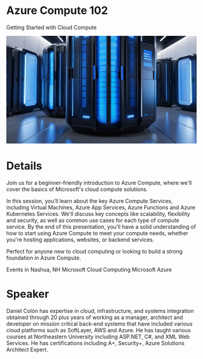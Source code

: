 # Azure Compute 102
Getting Started with Cloud Compute

![alt text](https://raw.githubusercontent.com/danielecolon/NashuaCloud.NETUserGroup-Azure-Arc-Sentinel/refs/heads/master/CloudStorage.png)

# Details
Join us for a beginner-friendly introduction to Azure Compute, where we'll cover the basics of Microsoft's cloud compute solutions.

In this session, you'll learn about the key Azure Compute Services, including Virtual Machines, Azure App Services, Azure Functions and Azure Kubernetes Services. We'll discuss key concepts like scalability, flexibility and security, as well as common use cases for each type of compute service. By the end of this presentation, you'll have a solid understanding of how to start using Azure Compute to meet your compute needs, whether you're hosting applications, websites, or backend services.

Perfect for anyone new to cloud computing or looking to build a strong foundation in Azure Compute.

Events in Nashua, NH
Microsoft
Cloud Computing
Microsoft Azure

# Speaker
Daniel Colón has expertise in cloud, infrastructure, and systems integration obtained through 20 plus years of working as a manager, architect and developer on mission critical back-end systems that have included various cloud platforms such as SoftLayer, AWS and Azure. He has taught various courses at Northeastern University including ASP.NET, C#, and XML Web Services. He has certifications including A+, Security+, Azure Solutions Architect Expert.
